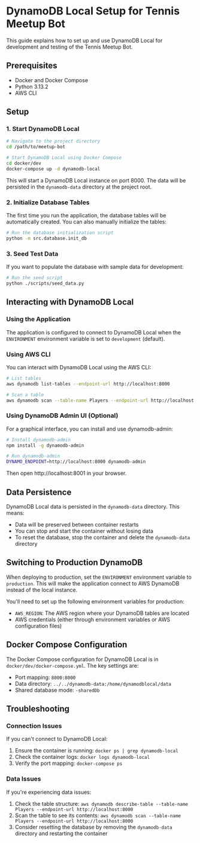 # DynamoDB Local Setup for Tennis Meetup Bot

This guide explains how to set up and use DynamoDB Local for development and testing of the Tennis Meetup Bot.

## Prerequisites

- Docker and Docker Compose
- Python 3.13.2
- AWS CLI 

## Setup

### 1. Start DynamoDB Local

```bash
# Navigate to the project directory
cd /path/to/meetup-bot

# Start DynamoDB Local using Docker Compose
cd docker/dev
docker-compose up -d dynamodb-local
```

This will start a DynamoDB Local instance on port 8000. The data will be persisted in the `dynamodb-data` directory at the project root.

### 2. Initialize Database Tables

The first time you run the application, the database tables will be automatically created. You can also manually initialize the tables:

```bash
# Run the database initialization script
python -m src.database.init_db
```

### 3. Seed Test Data

If you want to populate the database with sample data for development:

```bash
# Run the seed script
python ./scripts/seed_data.py
```

## Interacting with DynamoDB Local

### Using the Application

The application is configured to connect to DynamoDB Local when the `ENVIRONMENT` environment variable is set to `development` (default).

### Using AWS CLI

You can interact with DynamoDB Local using the AWS CLI:

```bash
# List tables
aws dynamodb list-tables --endpoint-url http://localhost:8000

# Scan a table
aws dynamodb scan --table-name Players --endpoint-url http://localhost:8000
```

### Using DynamoDB Admin UI (Optional)

For a graphical interface, you can install and use dynamodb-admin:

```bash
# Install dynamodb-admin
npm install -g dynamodb-admin

# Run dynamodb-admin
DYNAMO_ENDPOINT=http://localhost:8000 dynamodb-admin
```

Then open http://localhost:8001 in your browser.

## Data Persistence

DynamoDB Local data is persisted in the `dynamodb-data` directory. This means:

- Data will be preserved between container restarts
- You can stop and start the container without losing data
- To reset the database, stop the container and delete the `dynamodb-data` directory

## Switching to Production DynamoDB

When deploying to production, set the `ENVIRONMENT` environment variable to `production`. This will make the application connect to AWS DynamoDB instead of the local instance.

You'll need to set up the following environment variables for production:

- `AWS_REGION`: The AWS region where your DynamoDB tables are located
- AWS credentials (either through environment variables or AWS configuration files)

## Docker Compose Configuration

The Docker Compose configuration for DynamoDB Local is in `docker/dev/docker-compose.yml`. The key settings are:

- Port mapping: `8000:8000`
- Data directory: `../../dynamodb-data:/home/dynamodblocal/data`
- Shared database mode: `-sharedDb`

## Troubleshooting

### Connection Issues

If you can't connect to DynamoDB Local:

1. Ensure the container is running: `docker ps | grep dynamodb-local`
2. Check the container logs: `docker logs dynamodb-local`
3. Verify the port mapping: `docker-compose ps`

### Data Issues

If you're experiencing data issues:

1. Check the table structure: `aws dynamodb describe-table --table-name Players --endpoint-url http://localhost:8000`
2. Scan the table to see its contents: `aws dynamodb scan --table-name Players --endpoint-url http://localhost:8000`
3. Consider resetting the database by removing the `dynamodb-data` directory and restarting the container
